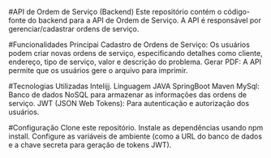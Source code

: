 #API de Ordem de Serviço (Backend)
Este repositório contém o código-fonte do backend para a API de Ordem de Serviço. A API é responsável por gerenciar/cadastrar ordens de serviço.

#Funcionalidades Principai
Cadastro de Ordens de Serviço: Os usuários podem criar novas ordens de serviço, especificando detalhes como cliente, endereço, tipo de serviço, valor e descrição do problema.
Gerar PDF: A API permite que os usuários gere o arquivo para imprimir.

#Tecnologias Utilizadas
Intelijj.
Linguagem JAVA
SpringBoot
Maven
MySql: Banco de dados NoSQL para armazenar as informações das ordens de serviço.
JWT (JSON Web Tokens): Para autenticação e autorização dos usuários.

#Configuração
Clone este repositório.
Instale as dependências usando npm install.
Configure as variáveis de ambiente (como a URL do banco de dados e a chave secreta para geração de tokens JWT).
